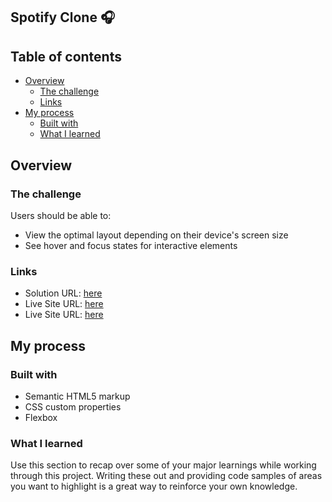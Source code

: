 ## Spotify Clone 🎧

## Table of contents

- [Overview](#overview)
  - [The challenge](#the-challenge)
  - [Links](#links)
- [My process](#my-process)
  - [Built with](#built-with)
  - [What I learned](#what-i-learned)

## Overview

### The challenge

Users should be able to:

- View the optimal layout depending on their device's screen size
- See hover and focus states for interactive elements

### Links

- Solution URL: [here](https://github.com/aruntutter/Spotify-Clone)
- Live Site URL: [here](https://aruntutter.github.io/Spotify-Clone/)
- Live Site URL: [here](https://enchanting-mermaid-711ff7.netlify.app)

## My process

### Built with

- Semantic HTML5 markup
- CSS custom properties
- Flexbox

### What I learned

Use this section to recap over some of your major learnings while working through this project. Writing these out and providing code samples of areas you want to highlight is a great way to reinforce your own knowledge.
